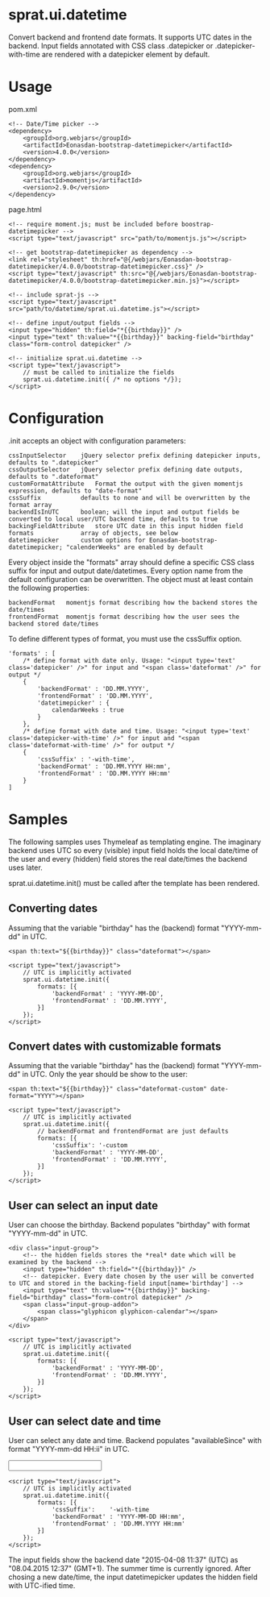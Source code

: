 sprat.ui.datetime
==================
Convert backend and frontend date formats. It supports UTC dates in the backend. Input fields annotated with CSS class .datepicker or .datepicker-with-time are rendered with a datepicker element by default.

Usage
=====
pom.xml

	<!-- Date/Time picker -->
	<dependency>
		<groupId>org.webjars</groupId>
		<artifactId>Eonasdan-bootstrap-datetimepicker</artifactId>
		<version>4.0.0</version>
	</dependency>
	<dependency>
		<groupId>org.webjars</groupId>
		<artifactId>momentjs</artifactId>
		<version>2.9.0</version>
	</dependency>

page.html

	<!-- require moment.js; must be included before boostrap-datetimepicker -->
	<script type="text/javascript" src="path/to/momentjs.js"></script>

	<!-- get bootstrap-datetimepicker as dependency -->
	<link rel="stylesheet" th:href="@{/webjars/Eonasdan-bootstrap-datetimepicker/4.0.0/bootstrap-datetimepicker.css}" />
	<script type="text/javascript" th:src="@{/webjars/Eonasdan-bootstrap-datetimepicker/4.0.0/bootstrap-datetimepicker.min.js}"></script>

	<!-- include sprat-js -->
	<script type="text/javascript" src="path/to/datetime/sprat.ui.datetime.js"></script>

	<!-- define input/output fields -->
	<input type="hidden" th:field="*{{birthday}}" />
	<input type="text" th:value="*{{birthday}}" backing-field="birthday" class="form-control datepicker" /> 

	<!-- initialize sprat.ui.datetime -->
	<script type="text/javascript">
		// must be called to initialize the fields
		sprat.ui.datetime.init({ /* no options */});
	</script>
	
Configuration
=============
.init accepts an object with configuration parameters:

	cssInputSelector	jQuery selector prefix defining datepicker inputs, defaults to ".datepicker"
	cssOutputSelector	jQuery selector prefix defining date outputs, defaults to ".dateformat"
	customFormatAttribute	Format the output with the given momentjs expression, defaults to "date-format"
	cssSuffix			defaults to none and will be overwritten by the format array
	backendIsInUTC		boolean; will the input and output fields be converted to local user/UTC backend time, defaults to true
	backingFieldAttribute	store UTC date in this input hidden field
	formats				array of objects, see below
	datetimepicker		custom options for Eonasdan-bootstrap-datetimepicker; "calenderWeeks" are enabled by default
	
Every object inside the "formats" array should define a specific CSS class suffix for input and output date/datetimes. Every option name from the default configuration can be overwritten. The object must at least contain the following properties:

	backendFormat	momentjs format describing how the backend stores the date/times
	frontendFormat	momentjs format describing how the user sees the backend stored date/times

To define different types of format, you must use the cssSuffix option.

	'formats' : [ 
		/* define format with date only. Usage: "<input type='text' class='datepicker' />" for input and "<span class='dateformat' />" for output */		
		{
			'backendFormat' : 'DD.MM.YYYY',
			'frontendFormat' : 'DD.MM.YYYY',
			'datetimepicker' : {
				calendarWeeks : true
			}
		}, 
		/* define format with date and time. Usage: "<input type='text' class='datepicker-with-time' />" for input and "<span class='dateformat-with-time' />" for output */		
		{
			'cssSuffix' : '-with-time',
			'backendFormat' : 'DD.MM.YYYY HH:mm',
			'frontendFormat' : 'DD.MM.YYYY HH:mm'
		}
	]

Samples
=======
The following samples uses Thymeleaf as templating engine. The imaginary backend uses UTC so every (visible) input field holds the local date/time of the user and every (hidden) field stores the real date/times the backend uses later.

sprat.ui.datetime.init() must be called after the template has been rendered.

Converting dates
-----------------
Assuming that the variable "birthday" has the (backend) format "YYYY-mm-dd" in UTC.

	<span th:text="${{birthday}}" class="dateformat"></span>

	<script type="text/javascript">
		// UTC is implicitly activated
		sprat.ui.datetime.init({ 
			formats: [{
				'backendFormat' : 'YYYY-MM-DD',
				'frontendFormat' : 'DD.MM.YYYY',
			}]
		});
	</script>

Convert dates with customizable formats
---------------------------------------
Assuming that the variable "birthday" has the (backend) format "YYYY-mm-dd" in UTC. Only the year should be show to the user:

	<span th:text="${{birthday}}" class="dateformat-custom" date-format="YYYY"></span>
	
	<script type="text/javascript">
		// UTC is implicitly activated
		sprat.ui.datetime.init({ 
			// backendFormat and frontendFormat are just defaults
			formats: [{
				'cssSuffix': '-custom
				'backendFormat' : 'YYYY-MM-DD',
				'frontendFormat' : 'DD.MM.YYYY',
			}]
		});
	</script>
	
User can select an input date
-----------------------------
User can choose the birthday. Backend populates "birthday" with format "YYYY-mm-dd" in UTC.

	<div class="input-group">
		<!-- the hidden fields stores the *real* date which will be examined by the backend -->
		<input type="hidden" th:field="*{{birthday}}" />
		<!-- datepicker. Every date chosen by the user will be converted to UTC and stored in the backing-field input[name='birthday'] -->
		<input type="text" th:value="*{{birthday}}" backing-field="birthday" class="form-control datepicker" /> 
		<span class="input-group-addon"> 
			<span class="glyphicon glyphicon-calendar"></span>
		</span>
	</div>
	
	<script type="text/javascript">
		// UTC is implicitly activated
		sprat.ui.datetime.init({ 
			formats: [{
				'backendFormat' : 'YYYY-MM-DD',
				'frontendFormat' : 'DD.MM.YYYY',
			}]
		});
	</script>

User can select date and time
-----------------------------
User can select any date and time. Backend populates "availableSince" with format "YYYY-mm-dd HH:ii" in UTC.
	<div class="input-group">
		<!-- hidden field for storing the *real* date/time -->
		<input type="hidden" th:field="*{{availableSince}}" />
		<!-- store UTC date/time in backing-field "availableSince" -->
		<input type="text" th:value="*{{availableSince}}" backing-field="availableSince" class="form-control datepicker-with-time" /> 
		<span class="input-group-addon"> 
			<span class="glyphicon glyphicon-calendar"></span>
		</span>
	</div>

	<script type="text/javascript">
		// UTC is implicitly activated
		sprat.ui.datetime.init({ 
			formats: [{
				'cssSuffix':	'-with-time
				'backendFormat' : 'YYYY-MM-DD HH:mm',
				'frontendFormat' : 'DD.MM.YYYY HH:mm'
			}]
		});
	</script>
	
The input fields show the backend date "2015-04-08 11:37" (UTC) as "08.04.2015 12:37" (GMT+1). The summer time is currently ignored.
After chosing a new date/time, the input datetimepicker updates the hidden field with UTC-ified time. 